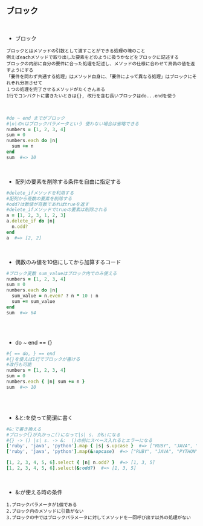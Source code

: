 ## ブロック  
<br>

- ブロック  
```
ブロックとはメソッドの引数として渡すことができる処理の塊のこと
例えばeachメソッドで取り出した要素をどのように扱うかなどをブロックに記述する
ブロックの内部に自分の要件に合った処理を記述し、メソッドの仕様に合わせて真偽の値を返すようにする
「要件を問わず共通する処理」はメソッド自身に、「要件によって異なる処理」はブロックにそれぞれ分担させて
１つの処理を完了させるメソッドがたくさんある
1行でコンパクトに書きたいときは{}, 改行を含む長いブロックはdo...endを使う
```
<br>

```rb
#do ~ end までがブロック
#|n|のnはブロックパラメータという 使わない場合は省略できる
numbers = [1, 2, 3, 4]
sum = 0
numbers.each do |n|
  sum += n
end
sum  #=> 10
```
<br>

- 配列の要素を削除する条件を自由に指定する  
```rb
#delete_ifメソッドを利用する
#配列から奇数の要素を削除する
#odd?は数値が奇数であればtrueを返す
#delete_ifメソッドでtrueの要素は削除される
a = [1, 2, 3, 1, 2, 3]
a.delete_if do |n|
  n.odd?
end
a  #=> [2, 2]
```
<br>

- 偶数のみ値を10倍にしてから加算するコード  
```rb
#ブロック変数 sum_valueはブロック内でのみ使える
numbers = [1, 2, 3, 4]
sum = 0
numbers.each do |n|
  sum_value = n.even? ? n * 10 : n
  sum += sum_value
end
sum  #=> 64
```
<br>
<br>

- do ~ end == {}  
```rb
#{ == do, } == end
#{}を使えば1行でブロックが書ける
#改行も可能
numbers = [1, 2, 3, 4]
sum = 0
numbers.each { |n| sum += n }
sum  #=> 10
```
<br>
<br>

- &と:を使って簡潔に書く  
```rb
#&:で書き換える
#ブロック{}が丸かっこ()になって|s| s. が&:になる
#{} -> () |s| s. -> &:  ()の前にスペース入れるとエラーになる
['ruby', 'java', 'python'].map { |s| s.upcase }  #=> ["RUBY", "JAVA", "PYTHON"]
['ruby', 'java', 'python'].map(&:upcase)  #=> ["RUBY", "JAVA", "PYTHON"] 

[1, 2, 3, 4, 5, 6].select { |n| n.odd? }  #=> [1, 3, 5]
[1, 2, 3, 4, 5, 6].select(&:odd?)  #=> [1, 3, 5]
```
<br>

- &:が使える時の条件
```
1.ブロックパラメータが1個である
2.ブロック内のメソッドに引数がない
3.ブロックの中ではブロックパラメータに対してメソッドを一回呼び出す以外の処理がない
```